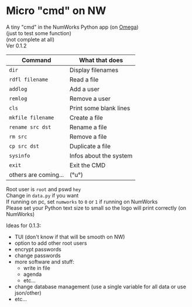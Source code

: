 # Micro "cmd" on NW
A tiny "cmd" in the NumWorks Python app (on [Omega](https://getomega.dev))  
(just to test some function)  
(not complete at all)  
Ver 0.1.2
  
| Command             | What that does                    |
|----------------------|-----------------------------------|
| `dir`                | Display filenames                 |
| `rdfl filename`     | Read a file                       |
| `addlog`             | Add a user                        |
| `remlog`             | Remove a user                     |
| `cls`                | Print some blank lines            |
| `mkfile filename`                | Create a file            |
| `rename src dst`                | Rename a file            |
| `rm src`                | Remove a file            |
| `cp src dst`                | Duplicate a file            |
| `sysinfo`                | Infos about the system            |
| `exit`                | Exit the CMD            |
| others are coming... | (°u°)                             |
  
Root user is `root` and pswd `hey`  
Change in `data.py` if you want  
If running on pc, set `numworks` to `0` or `1` if running on NumWorks  
Please set your Python text size to small so the logo will print correctly (on NumWorks)
  
Ideas for 0.1.3:
- TUI (don't know if that will be smooth on NW)
- option to add other root users
- encrypt passwords
- change passwords
- more software and stuff:
  - write in file
  - agenda
  - etc...
- change database management (use a single variable for all data or use json/other)
- etc...
